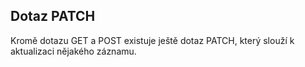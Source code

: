 ## Dotaz PATCH

Kromě dotazu GET a POST existuje ještě dotaz PATCH, který slouží k aktualizaci nějakého záznamu.
